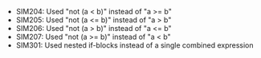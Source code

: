 * SIM204: Used "not (a < b)" instead of "a >= b"
* SIM205: Used "not (a <= b)" instead of "a > b"
* SIM206: Used "not (a > b)" instead of "a <= b"
* SIM207: Used "not (a >= b)" instead of "a < b"
* SIM301: Used nested if-blocks instead of a single combined expression
